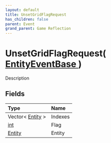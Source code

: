 ```yaml
---
layout: default
title: UnsetGridFlagRequest
has_children: false
parent: Event
grand_parent: Game Reflection
---
```

# UnsetGridFlagRequest( [ EntityEventBase ](/riftbreaker-wiki/docs/game-reflection/events/entity_event_base/) )
Description 

## Fields

| Type | Name |
|:----------|:--------------|
| Vector< [Entity](/riftbreaker-wiki/docs/game-reflection/classes/entity/) > | Indexes |
| [int](/riftbreaker-wiki/docs/game-reflection/enums/int/) | Flag |
| [Entity](/riftbreaker-wiki/docs/game-reflection/classes/entity/) | Entity |

